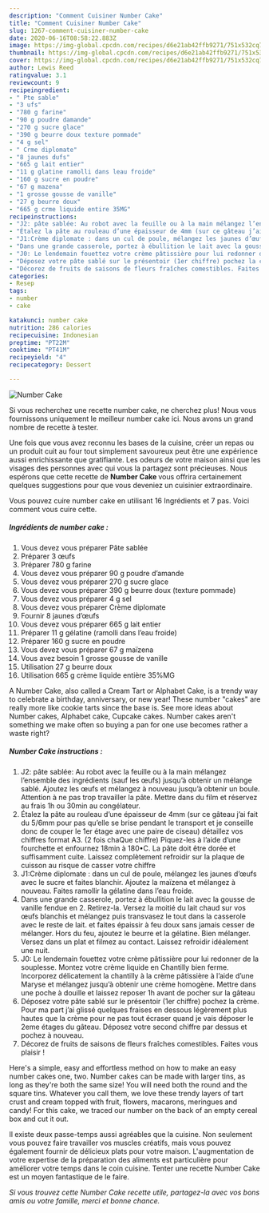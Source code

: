 ```yaml
---
description: "Comment Cuisiner Number Cake"
title: "Comment Cuisiner Number Cake"
slug: 1267-comment-cuisiner-number-cake
date: 2020-06-16T08:58:22.883Z
image: https://img-global.cpcdn.com/recipes/d6e21ab42ffb9271/751x532cq70/number-cake-photo-principale-de-la-recette.jpg
thumbnail: https://img-global.cpcdn.com/recipes/d6e21ab42ffb9271/751x532cq70/number-cake-photo-principale-de-la-recette.jpg
cover: https://img-global.cpcdn.com/recipes/d6e21ab42ffb9271/751x532cq70/number-cake-photo-principale-de-la-recette.jpg
author: Lewis Reed
ratingvalue: 3.1
reviewcount: 9
recipeingredient:
- " Pte sable"
- "3 ufs"
- "780 g farine"
- "90 g poudre damande"
- "270 g sucre glace"
- "390 g beurre doux texture pommade"
- "4 g sel"
- " Crme diplomate"
- "8 jaunes dufs"
- "665 g lait entier"
- "11 g glatine ramolli dans leau froide"
- "160 g sucre en poudre"
- "67 g mazena"
- "1 grosse gousse de vanille"
- "27 g beurre doux"
- "665 g crme liquide entire 35MG"
recipeinstructions:
- "J2: pâte sablée: Au robot avec la feuille ou à la main mélangez l’ensemble des ingrédients (sauf les œufs) jusqu’à obtenir un mélange sablé. Ajoutez les œufs et mélangez à nouveau jusqu’à obtenir un boule. Attention à ne pas trop travailler la pâte. Mettre dans du film et réservez au frais 1h ou 30min au congélateur."
- "Étalez la pâte au rouleau d’une épaisseur de 4mm (sur ce gâteau j’ai fait du 5/6mm pour pas qu’elle se brise pendant le transport et je conseille donc de couper le 1er étage avec une paire de ciseau) détaillez vos chiffres format A3. (2 fois chaQue chiffre) Piquez-les à l’aide d’une fourchette et enfournez 18min à 180•C. La pâte doit être dorée et suffisamment cuite. Laissez complètement refroidir sur la plaque de cuisson au risque de casser votre chiffre"
- "J1:Crème diplomate : dans un cul de poule, mélangez les jaunes d’œufs avec le sucre et faites blanchir. Ajoutez la maïzena et mélangez à nouveau. Faites ramollir la gélatine dans l’eau froide."
- "Dans une grande casserole, portez à ébullition le lait avec la gousse de vanille fendue en 2. Retirez-la. Versez la moitié du lait chaud sur vos œufs blanchis et mélangez puis transvasez le tout dans la casserole avec le reste de lait. et faites épaissir à feu doux sans jamais cesser de mélanger. Hors du feu, ajoutez le beurre et la gélatine. Bien mélanger. Versez dans un plat et filmez au contact. Laissez refroidir idéalement une nuit."
- "J0: Le lendemain fouettez votre crème pâtissière pour lui redonner de la souplesse. Montez votre crème liquide en Chantilly bien ferme. Incorporez délicatement la chantilly à la crème pâtissière à l’aide d’une Maryse et mélangez jusqu’à obtenir une crème homogène. Mettre dans une poche à douille et laissez reposer 1h avant de pocher sur la gâteau"
- "Déposez votre pâte sablé sur le présentoir (1er chiffre) pochez la crème. Pour ma part j’ai glissé quelques fraises en dessous légèrement plus hautes que la crème pour ne pas tout écraser quand je vais déposer le 2eme étages du gâteau. Déposez votre second chiffre par dessus et pochez à nouveau."
- "Décorez de fruits de saisons de fleurs fraîches comestibles. Faites vous plaisir !"
categories:
- Resep
tags:
- number
- cake

katakunci: number cake 
nutrition: 286 calories
recipecuisine: Indonesian
preptime: "PT22M"
cooktime: "PT41M"
recipeyield: "4"
recipecategory: Dessert

---
```



![Number Cake](https://img-global.cpcdn.com/recipes/d6e21ab42ffb9271/751x532cq70/number-cake-photo-principale-de-la-recette.jpg)

Si vous recherchez une recette number cake, ne cherchez plus! Nous vous fournissons uniquement le meilleur number cake ici. Nous avons un grand nombre de recette à tester.

Une fois que vous avez reconnu les bases de la cuisine, créer un repas ou un produit cuit au four tout simplement savoureux peut être une expérience aussi enrichissante que gratifiante. Les odeurs de votre maison ainsi que les visages des personnes avec qui vous la partagez sont précieuses. Nous espérons que cette recette de <strong> Number Cake </strong> vous offrira certainement quelques suggestions pour que vous deveniez un cuisinier extraordinaire.

<!--inarticleads1-->

Vous pouvez cuire number cake en utilisant 16 Ingrédients et 7 pas. Voici comment vous cuire cette.

##### Ingrédients de number cake :

1. Vous devez vous préparer  Pâte sablée
1. Préparer 3 œufs
1. Préparer 780 g farine
1. Vous devez vous préparer 90 g poudre d’amande
1. Vous devez vous préparer 270 g sucre glace
1. Vous devez vous préparer 390 g beurre doux (texture pommade)
1. Vous devez vous préparer 4 g sel
1. Vous devez vous préparer  Crème diplomate
1. Fournir 8 jaunes d’œufs
1. Vous devez vous préparer 665 g lait entier
1. Préparer 11 g gélatine (ramolli dans l’eau froide)
1. Préparer 160 g sucre en poudre
1. Vous devez vous préparer 67 g maïzena
1. Vous avez besoin 1 grosse gousse de vanille
1. Utilisation 27 g beurre doux
1. Utilisation 665 g crème liquide entière 35%MG


A Number Cake, also called a Cream Tart or Alphabet Cake, is a trendy way to celebrate a birthday, anniversary, or new year! These number &#34;cakes&#34; are really more like cookie tarts since the base is. See more ideas about Number cakes, Alphabet cake, Cupcake cakes. Number cakes aren&#39;t something we make often so buying a pan for one use becomes rather a waste right? 

<!--inarticleads2-->

##### Number Cake instructions :

1. J2: pâte sablée: Au robot avec la feuille ou à la main mélangez l’ensemble des ingrédients (sauf les œufs) jusqu’à obtenir un mélange sablé. Ajoutez les œufs et mélangez à nouveau jusqu’à obtenir un boule. Attention à ne pas trop travailler la pâte. Mettre dans du film et réservez au frais 1h ou 30min au congélateur.
1. Étalez la pâte au rouleau d’une épaisseur de 4mm (sur ce gâteau j’ai fait du 5/6mm pour pas qu’elle se brise pendant le transport et je conseille donc de couper le 1er étage avec une paire de ciseau) détaillez vos chiffres format A3. (2 fois chaQue chiffre) Piquez-les à l’aide d’une fourchette et enfournez 18min à 180•C. La pâte doit être dorée et suffisamment cuite. Laissez complètement refroidir sur la plaque de cuisson au risque de casser votre chiffre
1. J1:Crème diplomate : dans un cul de poule, mélangez les jaunes d’œufs avec le sucre et faites blanchir. Ajoutez la maïzena et mélangez à nouveau. Faites ramollir la gélatine dans l’eau froide.
1. Dans une grande casserole, portez à ébullition le lait avec la gousse de vanille fendue en 2. Retirez-la. Versez la moitié du lait chaud sur vos œufs blanchis et mélangez puis transvasez le tout dans la casserole avec le reste de lait. et faites épaissir à feu doux sans jamais cesser de mélanger. Hors du feu, ajoutez le beurre et la gélatine. Bien mélanger. Versez dans un plat et filmez au contact. Laissez refroidir idéalement une nuit.
1. J0: Le lendemain fouettez votre crème pâtissière pour lui redonner de la souplesse. Montez votre crème liquide en Chantilly bien ferme. Incorporez délicatement la chantilly à la crème pâtissière à l’aide d’une Maryse et mélangez jusqu’à obtenir une crème homogène. Mettre dans une poche à douille et laissez reposer 1h avant de pocher sur la gâteau
1. Déposez votre pâte sablé sur le présentoir (1er chiffre) pochez la crème. Pour ma part j’ai glissé quelques fraises en dessous légèrement plus hautes que la crème pour ne pas tout écraser quand je vais déposer le 2eme étages du gâteau. Déposez votre second chiffre par dessus et pochez à nouveau.
1. Décorez de fruits de saisons de fleurs fraîches comestibles. Faites vous plaisir !


Here&#39;s a simple, easy and effortless method on how to make an easy number cakes one, two. Number cakes can be made with larger tins, as long as they&#39;re both the same size! You will need both the round and the square tins. Whatever you call them, we love these trendy layers of tart crust and cream topped with fruit, flowers, macarons, meringues and candy! For this cake, we traced our number on the back of an empty cereal box and cut it out. 

<!--inarticleads1-->

<p>
Il existe deux passe-temps aussi agréables que la cuisine. Non seulement vous pouvez faire travailler vos muscles créatifs, mais vous pouvez également fournir de délicieux plats pour votre maison. L'augmentation de votre expertise de la préparation des aliments est particulière pour améliorer votre temps dans le coin cuisine. Tenter une recette Number Cake est un moyen fantastique de le faire.
</p>

<p>
<i>Si vous trouvez cette Number Cake recette utile, partagez-la avec vos bons amis ou votre famille, merci et bonne chance.</i>
</p>
